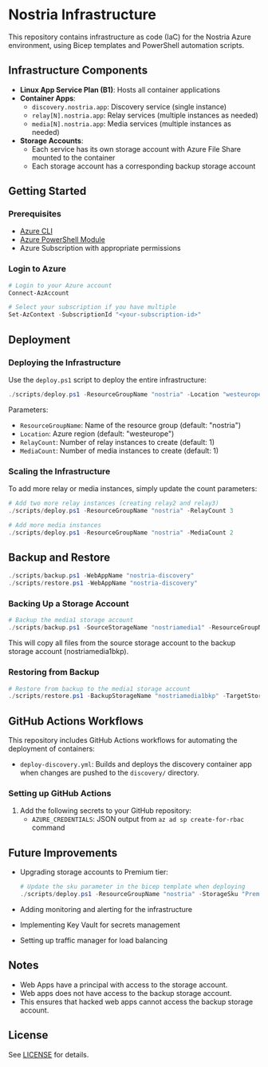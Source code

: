 # Nostria Infrastructure

This repository contains infrastructure as code (IaC) for the Nostria Azure environment, using Bicep templates and PowerShell automation scripts.

## Infrastructure Components

- **Linux App Service Plan (B1)**: Hosts all container applications
- **Container Apps**:
  - `discovery.nostria.app`: Discovery service (single instance)
  - `relay[N].nostria.app`: Relay services (multiple instances as needed)
  - `media[N].nostria.app`: Media services (multiple instances as needed)
- **Storage Accounts**:
  - Each service has its own storage account with Azure File Share mounted to the container
  - Each storage account has a corresponding backup storage account

## Getting Started

### Prerequisites

- [Azure CLI](https://docs.microsoft.com/en-us/cli/azure/install-azure-cli)
- [Azure PowerShell Module](https://docs.microsoft.com/en-us/powershell/azure/install-az-ps)
- Azure Subscription with appropriate permissions

### Login to Azure

```powershell
# Login to your Azure account
Connect-AzAccount

# Select your subscription if you have multiple
Set-AzContext -SubscriptionId "<your-subscription-id>"
```

## Deployment

### Deploying the Infrastructure

Use the `deploy.ps1` script to deploy the entire infrastructure:

```powershell
./scripts/deploy.ps1 -ResourceGroupName "nostria" -Location "westeurope"
```

Parameters:
- `ResourceGroupName`: Name of the resource group (default: "nostria")
- `Location`: Azure region (default: "westeurope")
- `RelayCount`: Number of relay instances to create (default: 1)
- `MediaCount`: Number of media instances to create (default: 1)

### Scaling the Infrastructure

To add more relay or media instances, simply update the count parameters:

```powershell
# Add two more relay instances (creating relay2 and relay3)
./scripts/deploy.ps1 -ResourceGroupName "nostria" -RelayCount 3

# Add more media instances
./scripts/deploy.ps1 -ResourceGroupName "nostria" -MediaCount 2
```

## Backup and Restore

```powershell
./scripts/backup.ps1 -WebAppName "nostria-discovery"
./scripts/restore.ps1 -WebAppName "nostria-discovery"
```

### Backing Up a Storage Account

```powershell
# Backup the media1 storage account
./scripts/backup.ps1 -SourceStorageName "nostriamedia1" -ResourceGroupName "nostria"
```

This will copy all files from the source storage account to the backup storage account (nostriamedia1bkp).

### Restoring from Backup

```powershell
# Restore from backup to the media1 storage account
./scripts/restore.ps1 -BackupStorageName "nostriamedia1bkp" -TargetStorageName "nostriamedia1" -ResourceGroupName "nostria"
```

## GitHub Actions Workflows

This repository includes GitHub Actions workflows for automating the deployment of containers:

- `deploy-discovery.yml`: Builds and deploys the discovery container app when changes are pushed to the `discovery/` directory.

### Setting up GitHub Actions

1. Add the following secrets to your GitHub repository:
   - `AZURE_CREDENTIALS`: JSON output from `az ad sp create-for-rbac` command

## Future Improvements

- Upgrading storage accounts to Premium tier:
  ```powershell
  # Update the sku parameter in the bicep template when deploying
  ./scripts/deploy.ps1 -ResourceGroupName "nostria" -StorageSku "Premium_LRS"
  ```

- Adding monitoring and alerting for the infrastructure
- Implementing Key Vault for secrets management
- Setting up traffic manager for load balancing


## Notes

- Web Apps have a principal with access to the storage account.
- Web apps does not have access to the backup storage account.
- This ensures that hacked web apps cannot access the backup storage account.

## License

See [LICENSE](./LICENSE) for details.
